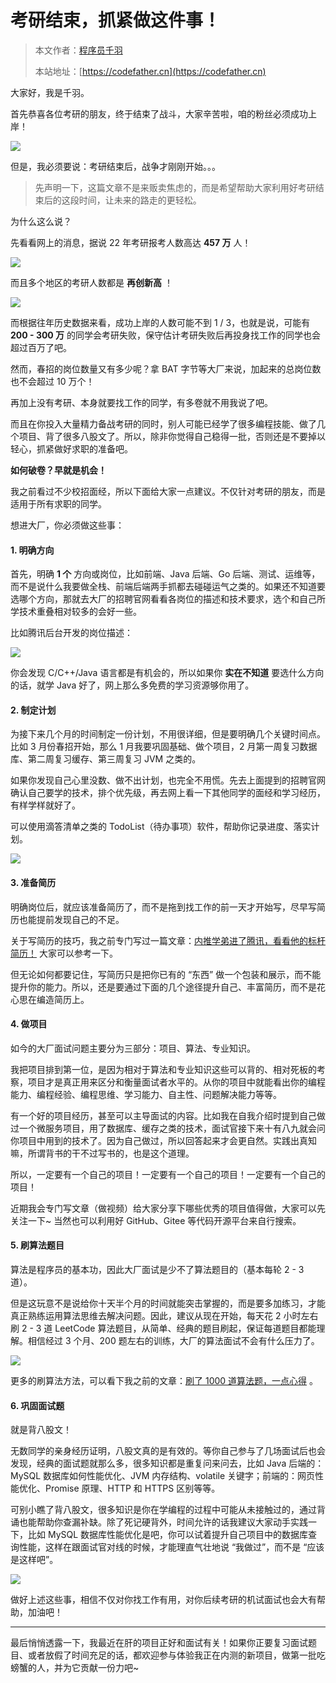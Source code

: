 # 考研结束，抓紧做这件事！

> 本文作者：[程序员千羽](https://yuyuanweb.feishu.cn/wiki/Abldw5WkjidySxkKxU2cQdAtnah)
>
> 本站地址：[https://codefather.cn](https://codefather.cn)

大家好，我是千羽。

首先恭喜各位考研的朋友，终于结束了战斗，大家辛苦啦，咱的粉丝必须成功上岸！

![](https://pic.yupi.icu/5563/202311061358011.png)

但是，我必须要说：考研结束后，战争才刚刚开始。。。

> 先声明一下，这篇文章不是来贩卖焦虑的，而是希望帮助大家利用好考研结束后的这段时间，让未来的路走的更轻松。

为什么这么说？

先看看网上的消息，据说 22 年考研报考人数高达 **457 万** 人！

![](https://pic.yupi.icu/5563/202311061358975.png)

而且多个地区的考研人数都是 **再创新高** ！

![](https://pic.yupi.icu/5563/202311061358991.png)

而根据往年历史数据来看，成功上岸的人数可能不到 1 / 3，也就是说，可能有 **200 - 300 万** 的同学会考研失败，保守估计考研失败后再投身找工作的同学也会超过百万了吧。

然而，春招的岗位数量又有多少呢？拿 BAT 字节等大厂来说，加起来的总岗位数也不会超过 10 万个！

再加上没有考研、本身就要找工作的同学，有多卷就不用我说了吧。

而且在你投入大量精力备战考研的同时，别人可能已经学了很多编程技能、做了几个项目、背了很多八股文了。所以，除非你觉得自己稳得一批，否则还是不要掉以轻心，抓紧做好求职的准备吧。

**如何破卷？早就是机会！**

我之前看过不少校招面经，所以下面给大家一点建议。不仅针对考研的朋友，而是适用于所有求职的同学。

想进大厂，你必须做这些事：

#### 1. 明确方向

首先，明确 **1 个** 方向或岗位，比如前端、Java 后端、Go 后端、测试、运维等，而不是说什么我要做全栈、前端后端两手抓都去碰碰运气之类的。如果还不知道要选哪个方向，那就去大厂的招聘官网看看各岗位的描述和技术要求，选个和自己所学技术重叠相对较多的会好一些。

比如腾讯后台开发的岗位描述：

![](https://pic.yupi.icu/5563/202311061358984.png)

你会发现 C/C++/Java 语言都是有机会的，所以如果你 **实在不知道** 要选什么方向的话，就学 Java 好了，网上那么多免费的学习资源够你用了。

#### 2. 制定计划

为接下来几个月的时间制定一份计划，不用很详细，但是要明确几个关键时间点。比如 3 月份春招开始，那么 1 月我要巩固基础、做个项目，2 月第一周复习数据库、第二周复习缓存、第三周复习 JVM 之类的。

如果你发现自己心里没数、做不出计划，也完全不用慌。先去上面提到的招聘官网确认自己要学的技术，排个优先级，再去网上看一下其他同学的面经和学习经历，有样学样就好了。

可以使用滴答清单之类的 TodoList（待办事项）软件，帮助你记录进度、落实计划。

![](https://pic.yupi.icu/5563/202311061358026.png)

#### 3. 准备简历

明确岗位后，就应该准备简历了，而不是拖到找工作的前一天才开始写，尽早写简历也能提前发现自己的不足。

关于写简历的技巧，我之前专门写过一篇文章：[内推学弟进了腾讯，看看他的标杆简历！](https://mp.weixin.qq.com/s?__biz=MzI1NDczNTAwMA==&mid=2247498320&idx=1&sn=8af54fb5f9fbcaea0b3f24d0ab45b31d&scene=21#wechat_redirect) 大家可以参考一下。

但无论如何都要记住，写简历只是把你已有的 “东西” 做一个包装和展示，而不能提升你的能力。所以，还是要通过下面的几个途径提升自己、丰富简历，而不是花心思在编造简历上。

#### 4. 做项目

如今的大厂面试问题主要分为三部分：项目、算法、专业知识。

我把项目排到第一位，是因为相对于算法和专业知识这些可以背的、相对死板的考察，项目才是真正用来区分和衡量面试者水平的。从你的项目中就能看出你的编程能力、编程经验、编程思维、学习能力、自主性、问题解决能力等等。

有一个好的项目经历，甚至可以主导面试的内容。比如我在自我介绍时提到自己做过一个微服务项目，用了数据库、缓存之类的技术，面试官接下来十有八九就会问你项目中用到的技术了。因为自己做过，所以回答起来才会更自然。实践出真知嘛，所谓背书的干不过写书的，也是这个道理。

所以，一定要有一个自己的项目！一定要有一个自己的项目！一定要有一个自己的项目！

近期我会专门写文章（做视频）给大家分享下哪些优秀的项目值得做，大家可以先关注一下~ 当然也可以利用好 GitHub、Gitee 等代码开源平台来自行搜索。

#### 5. 刷算法题目

算法是程序员的基本功，因此大厂面试是少不了算法题目的（基本每轮 2 - 3 道）。

但是这玩意不是说给你十天半个月的时间就能突击掌握的，而是要多加练习，才能真正熟练运用算法思维去解决问题。因此，建议从现在开始，每天花 2 小时左右刷 2 - 3 道 LeetCode 算法题目，从简单、经典的题目刷起，保证每道题目都能理解。相信经过 3 个月、200 题左右的训练，大厂的算法面试不会有什么压力了。

![](https://pic.yupi.icu/5563/202311061358000.png)

更多的刷算法方法，可以看下我之前的文章：[刷了 1000 道算法题，一点心得](https://mp.weixin.qq.com/s?__biz=MzI1NDczNTAwMA==&mid=2247496505&idx=1&sn=4bf3d2e7ddc7fe6c7bba4da6d174074c&scene=21#wechat_redirect) 。

#### 6. 巩固面试题

就是背八股文！

无数同学的亲身经历证明，八股文真的是有效的。等你自己参与了几场面试后也会发现，经典的面试题就那么多，很多知识都是重复问来问去，比如 Java 后端的：MySQL 数据库如何性能优化、JVM 内存结构、volatile 关键字；前端的：网页性能优化、Promise 原理、HTTP 和 HTTPS 区别等等。

可别小瞧了背八股文，很多知识是你在学编程的过程中可能从未接触过的，通过背诵也能帮助你查漏补缺。除了死记硬背外，时间允许的话我建议大家动手实践一下，比如 MySQL 数据库性能优化是吧，你可以试着提升自己项目中的数据库查询性能，这样在跟面试官对线的时候，才能理直气壮地说 “我做过”，而不是 “应该是这样吧”。

![](https://pic.yupi.icu/5563/202311061358466.png)

做好上述这些事，相信不仅对你找工作有用，对你后续考研的机试面试也会大有帮助，加油吧！



------


最后悄悄透露一下，我最近在肝的项目正好和面试有关！如果你正要复习面试题目、或者放假了时间充足的话，都欢迎参与体验我正在内测的新项目，做第一批吃螃蟹的人，并为它贡献一份力吧~